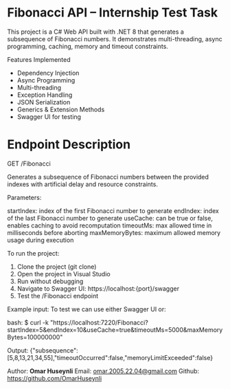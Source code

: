 # Fibonacci API – Internship Test Task

This project is a C# Web API built with .NET 8 that generates a subsequence of Fibonacci numbers. It demonstrates multi-threading, async programming, caching, memory and timeout constraints.

Features Implemented
- Dependency Injection
- Async Programming
- Multi-threading
- Exception Handling
- JSON Serialization
- Generics & Extension Methods
- Swagger UI for testing

# Endpoint Description

GET /Fibonacci

Generates a subsequence of Fibonacci numbers between the provided indexes with artificial delay and resource constraints.

Parameters:

startIndex: index of the first Fibonacci number to generate
endIndex: index of the last Fibonacci number to generate 
useCache: can be true or false, enables caching to avoid recomputation
timeoutMs: max allowed time in milliseconds before aborting
maxMemoryBytes: maximum allowed memory usage during execution 

To run the project:
1. Clone the project (git clone)
2. Open the project in Visual Studio
3. Run without debugging
4. Navigate to Swagger UI: https://localhost:{port}/swagger
5. Test the /Fibonacci endpoint

Example input: 
To test we can use either Swagger UI or:

bash:
$ curl -k "https://localhost:7220/Fibonacci?startIndex=5&endIndex=10&useCache=true&timeoutMs=5000&maxMemoryBytes=100000000"

Output:
{"subsequence":[5,8,13,21,34,55],"timeoutOccurred":false,"memoryLimitExceeded":false}

Author:
**Omar Huseynli**
Email: omar.2005.22.04@gmail.com
Github: https://github.com/OmarHuseynli







